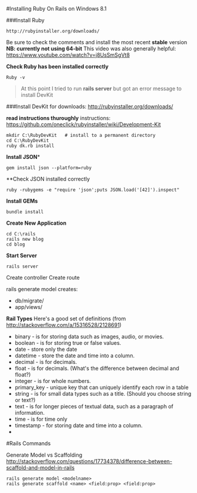 #Installing Ruby On Rails on Windows 8.1

###Install Ruby
```
http://rubyinstaller.org/downloads/
```
Be sure to check the comments and install the most recent **stable** version
**NB: currently not using 64-bit**
This video was also generally helpful: https://www.youtube.com/watch?v=j8UsSmSgVt8

**Check Ruby has been installed correctly**
```
Ruby -v
```

> At this point I tried to run **rails server** but got an error message to install DevKit


###Install DevKit
for downloads: http://rubyinstaller.org/downloads/

**read instructions thuroughly**
instructions: https://github.com/oneclick/rubyinstaller/wiki/Development-Kit
```
mkdir C:\RubyDevKit   # install to a permanent directory
cd C:\RubyDevKit
ruby dk.rb install
```
**Install JSON***
```
gem install json --platform=ruby
```
**Check JSON installed correctly
```
ruby -rubygems -e "require 'json';puts JSON.load('[42]').inspect"
```
**Install GEMs**
```
bundle install
```
**Create New Application**
```
cd C:\rails
rails new blog
cd blog
```
**Start Server**
```
rails server
```

Create controller
Create route

rails generate model <model name>  creates:
- db/migrate/
- app/views/<model name>


**Rail Types**
Here's a good set of definitions (from http://stackoverflow.com/a/15316528/2128691)

- binary - is for storing data such as images, audio, or movies.
- boolean - is for storing true or false values.
- date - store only the date
- datetime - store the date and time into a column.
- decimal - is for decimals.
- float - is for decimals. (What's the difference between decimal and float?)
- integer - is for whole numbers.
- primary_key - unique key that can uniquely identify each row in a table
- string - is for small data types such as a title. (Should you choose string or text?)
- text - is for longer pieces of textual data, such as a paragraph of information.
- time - is for time only
- timestamp - for storing date and time into a column.
- 

#Rails Commands

Generate Model vs Scaffolding
http://stackoverflow.com/questions/17734378/difference-between-scaffold-and-model-in-rails
```
rails generate model <modelname>
rails generate scaffold <name> <field:prop> <field:prop>
```


